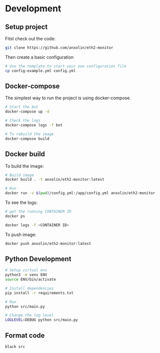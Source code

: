 # Development

## Setup project
Fitst check out the code:
```bash
git clone https://github.com/anxolin/eth2-monitor
```

Then create a basic configuration

```bash
# Use the template to start your own configuration file
cp config-example.yml config.yml
```

## Docker-compose
The simplest way to run the project is using docker-compose.

```bash
# Start the bot
docker-compose up -d

# Check the logs
docker-compose logs -f bot

# To rebuild the image
docker-compose build
```

## Docker build
To build the image:

```bash
# Build image
docker build . -t anxolin/eth2-monitor:latest

# Run
docker run -v $(pwd)/config.yml:/app/config.yml anxolin/eth2-monitor
```

To see the logs:

```bash
# get the running CONTAINER ID
docker ps

docker logs -f <CONTAINER ID>
```

To push image:
```bash
docker push anxolin/eth2-monitor:latest
```

## Python Development

```bash
# Setup virtual env
python3 -m venv ENV
source ENV/bin/activate

# Install dependencies
pip install -r requirements.txt

# Run
python src/main.py

# Change the log level
LOGLEVEL=DEBUG python src/main.py
```

## Format code
```
black src
```